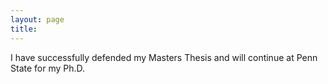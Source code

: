 ```yaml
---
layout: page
title: 
---
```

I have successfully defended my Masters Thesis and will continue at Penn State for my Ph.D.
